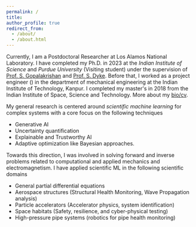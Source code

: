 ```yaml
---
permalink: /
title:
author_profile: true
redirect_from: 
  - /about/
  - /about.html
---
```


Currently, I am a Postdoctoral Researcher at Los Alamos National Laboratory. I have completed my Ph.D. in 2023 at the *Indian Institute of Science* and *Purdue University* (Visiting student) under the supervision of [Prof. S. Gopalakrishan](https://scholar.google.com/citations?user=XLLZjaUAAAAJ&hl=en) and [Prof. S. Dyke](https://scholar.google.com/citations?user=d9f_YvcAAAAJ&hl=en). Before that, I worked as a project engineer () in the department of mechanical engineering at the Indian Institute of Technology, Kanpur. I completed my master's in 2018 from the Indian Institute of Space, Science and Technology. More about my [bio/cv](https://mahindrautela.github.io/cv/).

My general research is centered around *scientific machine learning* for complex systems with a core focus on the following techniques
* Generative AI
* Uncertainty quantification
* Explainable and Trustworthy AI
* Adaptive optimization like Bayesian approaches.

Towards this direction, I was involved in solving forward and inverse problems related to computational and applied mechanics and electromagnetism. I have applied scientific ML in the following scientific domains
* General partial differential equations
* Aerospace structures (Structural Health Monitoring, Wave Propagation analysis)
* Particle accelerators (Accelerator physics, system identification)
* Space habitats (Safety, resilience, and cyber-physical testing)
* High-pressure pipe systems (robotics for pipe health monitoring)
